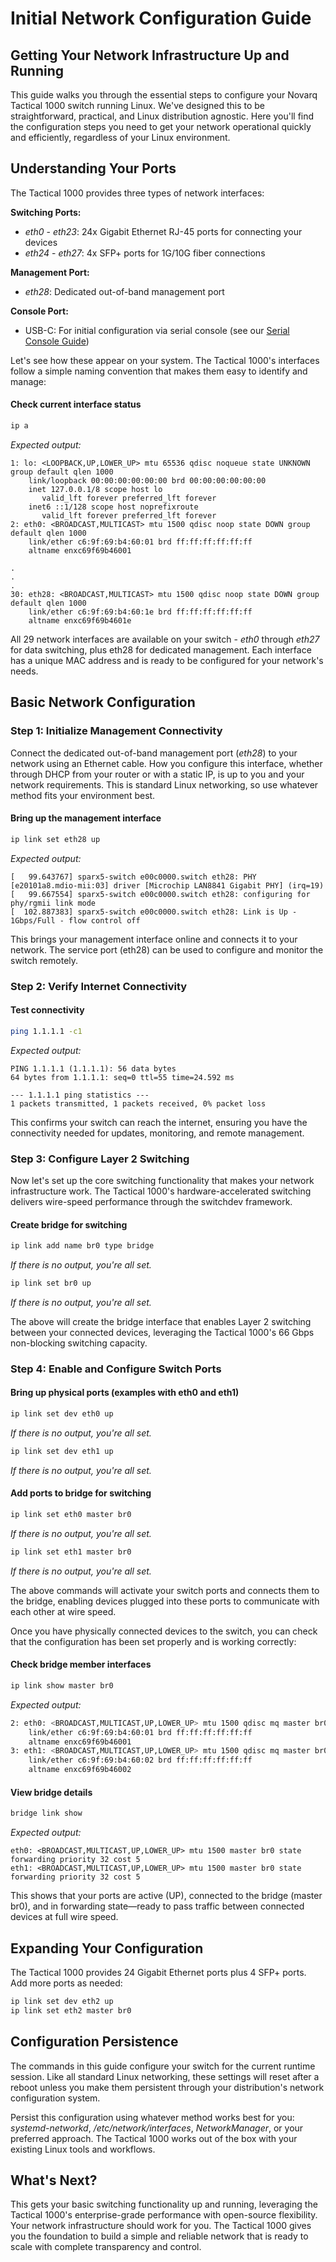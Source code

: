 # Initial Network Configuration Guide

## Getting Your Network Infrastructure Up and Running

This guide walks you through the essential steps to configure your Novarq Tactical 1000 switch running Linux. We've designed this to be straightforward, practical, and Linux distribution agnostic. Here you'll find the configuration steps you need to get your network operational quickly and efficiently, regardless of your Linux environment.

## Understanding Your Ports

The Tactical 1000 provides three types of network interfaces:

**Switching Ports:**
- _eth0_ - _eth23_: 24x Gigabit Ethernet RJ-45 ports for connecting your devices
- _eth24_ - _eth27_: 4x SFP+ ports for 1G/10G fiber connections

**Management Port:**
- _eth28_: Dedicated out-of-band management port

**Console Port:**
- USB-C: For initial configuration via serial console (see our [Serial Console Guide](docs/serial-console-access.md))

Let's see how these appear on your system. The Tactical 1000's interfaces follow a simple naming convention that makes them easy to identify and manage:

#### Check current interface status
```sh
ip a
```
_Expected output:_
```
1: lo: <LOOPBACK,UP,LOWER_UP> mtu 65536 qdisc noqueue state UNKNOWN group default qlen 1000
    link/loopback 00:00:00:00:00:00 brd 00:00:00:00:00:00
    inet 127.0.0.1/8 scope host lo
       valid_lft forever preferred_lft forever
    inet6 ::1/128 scope host noprefixroute 
       valid_lft forever preferred_lft forever
2: eth0: <BROADCAST,MULTICAST> mtu 1500 qdisc noop state DOWN group default qlen 1000
    link/ether c6:9f:69:b4:60:01 brd ff:ff:ff:ff:ff:ff
    altname enxc69f69b46001

.
.
.
30: eth28: <BROADCAST,MULTICAST> mtu 1500 qdisc noop state DOWN group default qlen 1000
    link/ether c6:9f:69:b4:60:1e brd ff:ff:ff:ff:ff:ff
    altname enxc69f69b4601e
```

All 29 network interfaces are available on your switch - _eth0_ through _eth27_ for data switching, plus eth28 for dedicated management. Each interface has a unique MAC address and is ready to be configured for your network's needs.

## Basic Network Configuration

### Step 1: Initialize Management Connectivity

Connect the dedicated out-of-band management port (_eth28_) to your network using an Ethernet cable. How you configure this interface, whether through DHCP from your router or with a static IP, is up to you and your network requirements. This is standard Linux networking, so use whatever method fits your environment best.

#### Bring up the management interface
```sh
ip link set eth28 up
```
_Expected output:_
```
[   99.643767] sparx5-switch e00c0000.switch eth28: PHY [e20101a8.mdio-mii:03] driver [Microchip LAN8841 Gigabit PHY] (irq=19)
[   99.667554] sparx5-switch e00c0000.switch eth28: configuring for phy/rgmii link mode
[  102.887383] sparx5-switch e00c0000.switch eth28: Link is Up - 1Gbps/Full - flow control off
```
This brings your management interface online and connects it to your network. The service port (eth28) can be used to configure and monitor the switch remotely.

### Step 2: Verify Internet Connectivity

#### Test connectivity
```sh
ping 1.1.1.1 -c1
```
_Expected output:_
```
PING 1.1.1.1 (1.1.1.1): 56 data bytes
64 bytes from 1.1.1.1: seq=0 ttl=55 time=24.592 ms

--- 1.1.1.1 ping statistics ---
1 packets transmitted, 1 packets received, 0% packet loss
```

This confirms your switch can reach the internet, ensuring you have the connectivity needed for updates, monitoring, and remote management.

### Step 3: Configure Layer 2 Switching

Now let's set up the core switching functionality that makes your network infrastructure work. The Tactical 1000's hardware-accelerated switching delivers wire-speed performance through the switchdev framework.

#### Create bridge for switching
```sh
ip link add name br0 type bridge
```
_If there is no output, you're all set._
```sh
ip link set br0 up
```
_If there is no output, you're all set._

The above will create the bridge interface that enables Layer 2 switching between your connected devices, leveraging the Tactical 1000's 66 Gbps non-blocking switching capacity.

### Step 4: Enable and Configure Switch Ports

#### Bring up physical ports (examples with eth0 and eth1)
```sh
ip link set dev eth0 up
```
_If there is no output, you're all set._
```sh
ip link set dev eth1 up
```
_If there is no output, you're all set._
#### Add ports to bridge for switching
```sh
ip link set eth0 master br0
```
_If there is no output, you're all set._
```sh
ip link set eth1 master br0
```
_If there is no output, you're all set._

The above commands will activate your switch ports and connects them to the bridge, enabling devices plugged into these ports to communicate with each other at wire speed.

Once you have physically connected devices to the switch, you can check that the configuration has been set properly and is working correctly:

#### Check bridge member interfaces
```sh
ip link show master br0
```
_Expected output:_
```sh
2: eth0: <BROADCAST,MULTICAST,UP,LOWER_UP> mtu 1500 qdisc mq master br0 state UP group default qlen 1000
    link/ether c6:9f:69:b4:60:01 brd ff:ff:ff:ff:ff:ff
    altname enxc69f69b46001
3: eth1: <BROADCAST,MULTICAST,UP,LOWER_UP> mtu 1500 qdisc mq master br0 state UP group default qlen 1000
    link/ether c6:9f:69:b4:60:02 brd ff:ff:ff:ff:ff:ff
    altname enxc69f69b46002
```
#### View bridge details
```sh
bridge link show
```
_Expected output:_
```
eth0: <BROADCAST,MULTICAST,UP,LOWER_UP> mtu 1500 master br0 state forwarding priority 32 cost 5
eth1: <BROADCAST,MULTICAST,UP,LOWER_UP> mtu 1500 master br0 state forwarding priority 32 cost 5
```

This shows that your ports are active (UP), connected to the bridge (master br0), and in forwarding state—ready to pass traffic between connected devices at full wire speed.

## Expanding Your Configuration

The Tactical 1000 provides 24 Gigabit Ethernet ports plus 4 SFP+ ports. Add more ports as needed:

```sh
ip link set dev eth2 up
ip link set eth2 master br0
```

## Configuration Persistence

The commands in this guide configure your switch for the current runtime session. Like all standard Linux networking, these settings will reset after a reboot unless you make them persistent through your distribution's network configuration system.

Persist this configuration using whatever method works best for you: _systemd-networkd_, _/etc/network/interfaces_, _NetworkManager_, or your preferred approach. The Tactical 1000 works out of the box with your existing Linux tools and workflows.

## What's Next?

This gets your basic switching functionality up and running, leveraging the Tactical 1000's enterprise-grade performance with open-source flexibility. Your network infrastructure should work for you. The Tactical 1000 gives you the foundation to build a simple and reliable network that is ready to scale with complete transparency and control.
